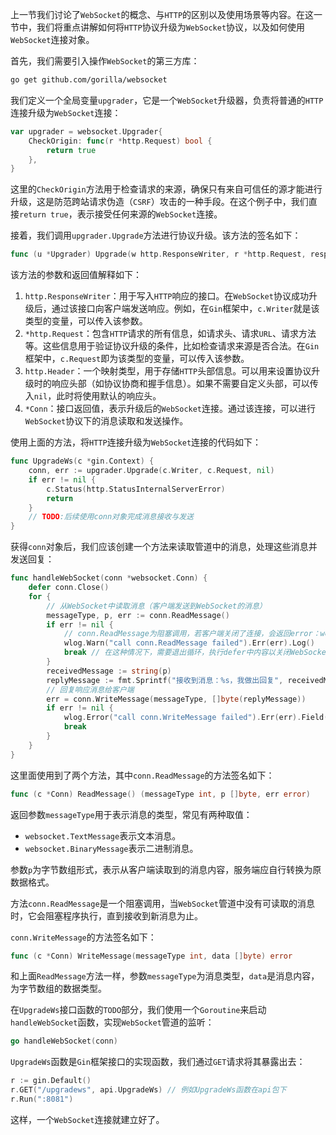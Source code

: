 上一节我们讨论了`WebSocket`的概念、与`HTTP`的区别以及使用场景等内容。在这一节中，我们将重点讲解如何将`HTTP`协议升级为`WebSocket`协议，以及如何使用`WebSocket`连接对象。

首先，我们需要引入操作`WebSocket`的第三方库：

```sh
go get github.com/gorilla/websocket
```

我们定义一个全局变量`upgrader`，它是一个`WebSocket`升级器，负责将普通的`HTTP`连接升级为`WebSocket`连接：

```go
var upgrader = websocket.Upgrader{
	CheckOrigin: func(r *http.Request) bool {
		return true
	},
}
```

这里的`CheckOrigin`方法用于检查请求的来源，确保只有来自可信任的源才能进行升级，这是防范跨站请求伪造（`CSRF`）攻击的一种手段。在这个例子中，我们直接`return true`，表示接受任何来源的`WebSocket`连接。

接着，我们调用`upgrader.Upgrade`方法进行协议升级。该方法的签名如下：

```go
func (u *Upgrader) Upgrade(w http.ResponseWriter, r *http.Request, responseHeader http.Header) (*Conn, error)
```

该方法的参数和返回值解释如下：

1. `http.ResponseWriter`：用于写入`HTTP`响应的接口。在`WebSocket`协议成功升级后，通过该接口向客户端发送响应。例如，在`Gin`框架中，`c.Writer`就是该类型的变量，可以传入该参数。
2. `*http.Request`：包含`HTTP`请求的所有信息，如请求头、请求`URL`、请求方法等。这些信息用于验证协议升级的条件，比如检查请求来源是否合法。在`Gin`框架中，`c.Request`即为该类型的变量，可以传入该参数。
3. `http.Header`：一个映射类型，用于存储`HTTP`头部信息。可以用来设置协议升级时的响应头部（如协议协商和握手信息）。如果不需要自定义头部，可以传入`nil`，此时将使用默认的响应头。
4. `*Conn`：接口返回值，表示升级后的`WebSocket`连接。通过该连接，可以进行`WebSocket`协议下的消息读取和发送操作。

使用上面的方法，将`HTTP`连接升级为`WebSocket`连接的代码如下：

```go
func UpgradeWs(c *gin.Context) {
	conn, err := upgrader.Upgrade(c.Writer, c.Request, nil)
	if err != nil {
		c.Status(http.StatusInternalServerError)
        return
	}
    // TODO:后续使用conn对象完成消息接收与发送
}
```

获得`conn`对象后，我们应该创建一个方法来读取管道中的消息，处理这些消息并发送回复：

```go
func handleWebSocket(conn *websocket.Conn) {
	defer conn.Close()
	for {
		// 从WebSocket中读取消息（客户端发送到WebSocket的消息）
		messageType, p, err := conn.ReadMessage()
		if err != nil {
			// conn.ReadMessage为阻塞调用，若客户端关闭了连接，会返回error：websocket: close 1005 (no status)
			wlog.Warn("call conn.ReadMessage failed").Err(err).Log()
			break // 在这种情况下，需要退出循环，执行defer中内容以关闭WebSocket管道
		}
		receivedMessage := string(p)
		replyMessage := fmt.Sprintf("接收到消息：%s，我做出回复", receivedMessage)
		// 回复响应消息给客户端
		err = conn.WriteMessage(messageType, []byte(replyMessage))
		if err != nil {
			wlog.Error("call conn.WriteMessage failed").Err(err).Field("receivedMessage", receivedMessage).Log()
			break
		}
	}
}
```

这里面使用到了两个方法，其中`conn.ReadMessage`的方法签名如下：

```go
func (c *Conn) ReadMessage() (messageType int, p []byte, err error)
```

返回参数`messageType`用于表示消息的类型，常见有两种取值：

- `websocket.TextMessage`表示文本消息。
- `websocket.BinaryMessage`表示二进制消息。

参数`p`为字节数组形式，表示从客户端读取到的消息内容，服务端应自行转换为原数据格式。

方法`conn.ReadMessage`是一个阻塞调用，当`WebSocket`管道中没有可读取的消息时，它会阻塞程序执行，直到接收到新消息为止。

`conn.WriteMessage`的方法签名如下：

```go
func (c *Conn) WriteMessage(messageType int, data []byte) error
```

和上面`ReadMessage`方法一样，参数`messageType`为消息类型，`data`是消息内容，为字节数组的数据类型。

在`UpgradeWs`接口函数的`TODO`部分，我们使用一个`Goroutine`来启动`handleWebSocket`函数，实现`WebSocket`管道的监听：

```go
go handleWebSocket(conn)
```

`UpgradeWs`函数是`Gin`框架接口的实现函数，我们通过`GET`请求将其暴露出去：

```go
r := gin.Default()
r.GET("/upgradews", api.UpgradeWs) // 例如UpgradeWs函数在api包下
r.Run(":8081")
```

这样，一个`WebSocket`连接就建立好了。

